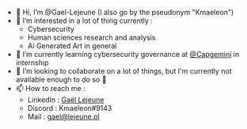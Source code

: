- 👋 Hi, I’m @Gael-Lejeune (I also go by the pseudonym "Kmaeleon")
- 👀 I’m interested in a lot of thing currently :
  - Cybersecurity
  - Human sciences research and analysis
  - Ai Generated Art in general
- 🌱 I’m currently learning cybersecurity governance at [@Capgemini](https://github.com/Capgemini) in internship
- 💞️ I’m looking to collaborate on a lot of things, but I'm currently not available enough to do so :smiling_face_with_tear:
- 📫 How to reach me :
  - LinkedIn : [Gaël Lejeune](https://www.linkedin.com/in/gael-lejeune/)
  - Discord : Kmaeleon#9143
  - Mail : gael@lejeune.pl

<!---
Gael-Lejeune/Gael-Lejeune is a ✨ special ✨ repository because its `README.md` (this file) appears on your GitHub profile.
You can click the Preview link to take a look at your changes.
--->

